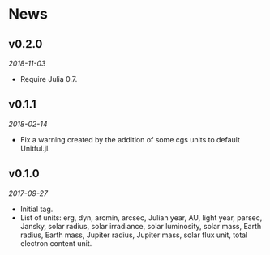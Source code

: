 # News

## v0.2.0

*2018-11-03*

* Require Julia 0.7.

## v0.1.1

*2018-02-14*

* Fix a warning created by the addition of some cgs units to default Unitful.jl.

## v0.1.0

*2017-09-27*

* Initial tag.
* List of units: erg, dyn, arcmin, arcsec, Julian year, AU, light year, parsec, Jansky,
  solar radius, solar irradiance, solar luminosity, solar mass, Earth radius, Earth mass, Jupiter
  radius, Jupiter mass, solar flux unit, total electron content unit.

